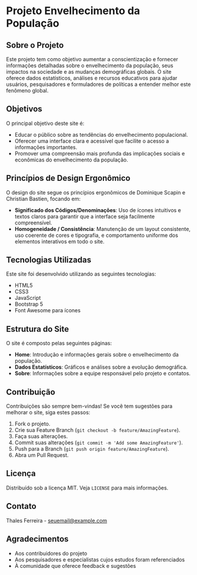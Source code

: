 # Projeto Envelhecimento da População

## Sobre o Projeto

Este projeto tem como objetivo aumentar a conscientização e fornecer informações detalhadas sobre o envelhecimento da população, seus impactos na sociedade e as mudanças demográficas globais. O site oferece dados estatísticos, análises e recursos educativos para ajudar usuários, pesquisadores e formuladores de políticas a entender melhor este fenômeno global.

## Objetivos

O principal objetivo deste site é:

- Educar o público sobre as tendências do envelhecimento populacional.
- Oferecer uma interface clara e acessível que facilite o acesso a informações importantes.
- Promover uma compreensão mais profunda das implicações sociais e econômicas do envelhecimento da população.

## Princípios de Design Ergonômico

O design do site segue os princípios ergonômicos de Dominique Scapin e Christian Bastien, focando em:

- **Significado dos Códigos/Denominações**: Uso de ícones intuitivos e textos claros para garantir que a interface seja facilmente compreensível.
- **Homogeneidade / Consistência**: Manutenção de um layout consistente, uso coerente de cores e tipografia, e comportamento uniforme dos elementos interativos em todo o site.

## Tecnologias Utilizadas

Este site foi desenvolvido utilizando as seguintes tecnologias:

- HTML5
- CSS3
- JavaScript
- Bootstrap 5
- Font Awesome para ícones

## Estrutura do Site

O site é composto pelas seguintes páginas:

- **Home**: Introdução e informações gerais sobre o envelhecimento da população.
- **Dados Estatísticos**: Gráficos e análises sobre a evolução demográfica.
- **Sobre**: Informações sobre a equipe responsável pelo projeto e contatos.

## Contribuição

Contribuições são sempre bem-vindas! Se você tem sugestões para melhorar o site, siga estes passos:

1. Fork o projeto.
2. Crie sua Feature Branch (`git checkout -b feature/AmazingFeature`).
3. Faça suas alterações.
4. Commit suas alterações (`git commit -m 'Add some AmazingFeature'`).
5. Push para a Branch (`git push origin feature/AmazingFeature`).
6. Abra um Pull Request.

## Licença

Distribuído sob a licença MIT. Veja `LICENSE` para mais informações.

## Contato

Thales Ferreira - [seuemail@example.com](mailto:seuemail@example.com)

## Agradecimentos

- Aos contribuidores do projeto
- Aos pesquisadores e especialistas cujos estudos foram referenciados
- À comunidade que oferece feedback e sugestões
